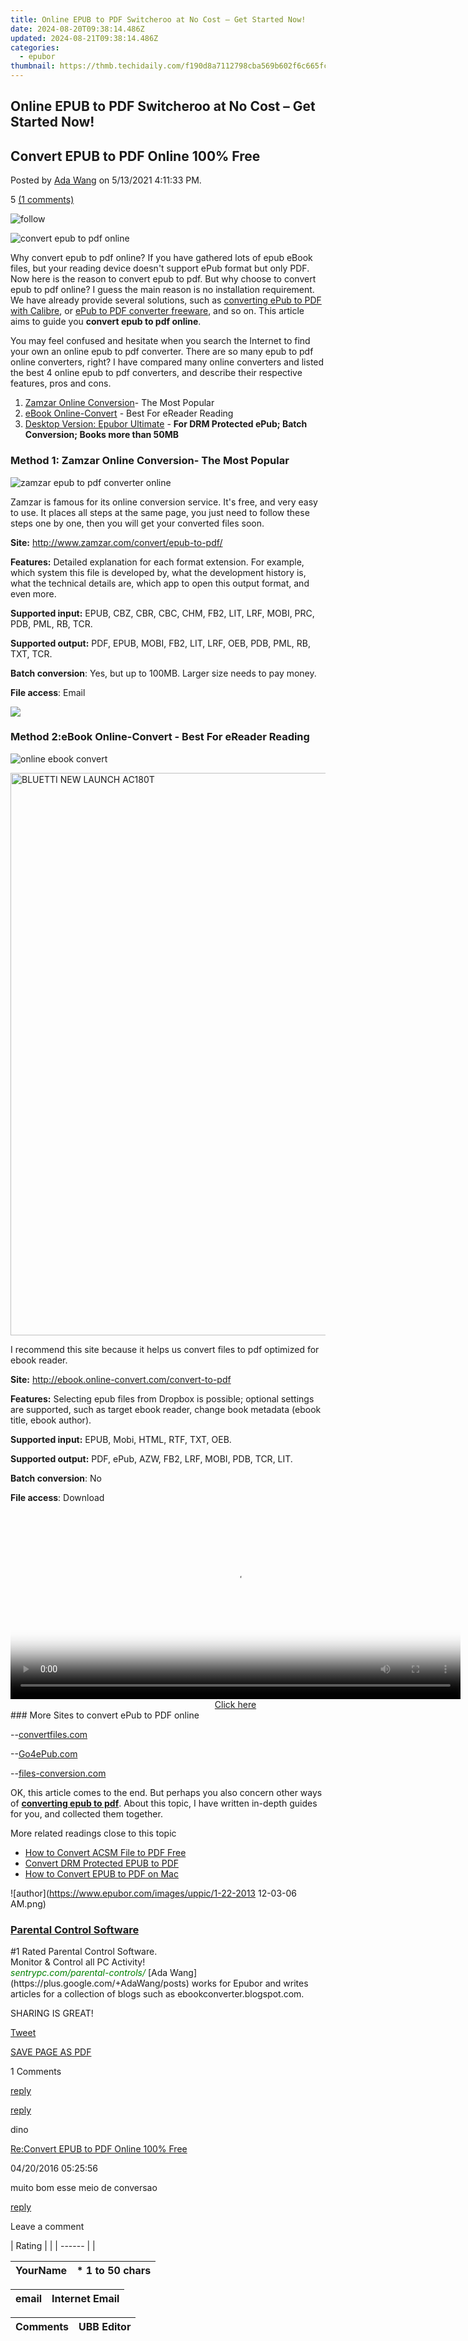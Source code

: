 ```yaml
---
title: Online EPUB to PDF Switcheroo at No Cost – Get Started Now!
date: 2024-08-20T09:38:14.486Z
updated: 2024-08-21T09:38:14.486Z
categories:
  - epubor
thumbnail: https://thmb.techidaily.com/f190d8a7112798cba569b602f6c665fc16f642849f8a20bc7170c2547e3c8b5d.jpg
---
```


## Online EPUB to PDF Switcheroo at No Cost – Get Started Now!

## Convert EPUB to PDF Online 100% Free

Posted by [Ada Wang](https://plus.google.com/+AdaWang/posts) on 5/13/2021 4:11:33 PM.

5 [(1 comments)](http://www.epubor.com/#comment-area) 



![follow](http://www.epubor.com/images/follow.png)

![convert epub to pdf online](http://www.epubor.com/images/uppic/convert-epub-to-pdf-online.jpg)

Why convert epub to pdf online? If you have gathered lots of epub eBook files, but your reading device doesn't support ePub format but only PDF. Now here is the reason to convert epub to pdf. But why choose to convert epub to pdf online? I guess the main reason is no installation requirement. We have already provide several solutions, such as [converting ePub to PDF with Calibre](https://tools.techidaily.com/epubor/products/), or [ePub to PDF converter freeware](https://tools.techidaily.com/epubor/epub-to-pdf-converter/), and so on. This article aims to guide you **convert epub to pdf online**.

You may feel confused and hesitate when you search the Internet to find your own an online epub to pdf converter. There are so many epub to pdf online converters, right? I have compared many online converters and listed the best 4 online epub to pdf converters, and describe their respective features, pros and cons.

1. [Zamzar Online Conversion](https://tools.techidaily.com/epubor/products/)\- The Most Popular
2. [eBook Online-Convert](https://tools.techidaily.com/epubor/products/) \- Best For eReader Reading
3. [Desktop Version: Epubor Ultimate](https://tools.techidaily.com/epubor/ultimate/) \- **For DRM Protected ePub; Batch Conversion; Books more than 50MB**

### Method 1: Zamzar Online Conversion- The Most Popular

![zamzar epub to pdf converter online](http://www.epubor.com/images/uppic/zamzar-epub-to-pdf.png)

Zamzar is famous for its online conversion service. It's free, and very easy to use. It places all steps at the same page, you just need to follow these steps one by one, then you will get your converted files soon.

**Site:** <http://www.zamzar.com/convert/epub-to-pdf/>

**Features:** Detailed explanation for each format extension. For example, which system this file is developed by, what the development history is, what the technical details are, which app to open this output format, and even more.

**Supported input:** EPUB, CBZ, CBR, CBC, CHM, FB2, LIT, LRF, MOBI, PRC, PDB, PML, RB, TCR.

**Supported output:** PDF, EPUB, MOBI, FB2, LIT, LRF, OEB, PDB, PML, RB, TXT, TCR.

**Batch conversion**: Yes, but up to 100MB. Larger size needs to pay money.

**File access**: Email

<!-- affiliate ads begin -->
<a href="https://secure.2checkout.com/order/checkout.php?PRODS=33729450&QTY=1&AFFILIATE=108875&CART=1"><img src="https://secure.avangate.com/images/merchant/7f687767ccf20fcea1c9dc4a5adc2326/Digisigner_banner_728_x_90_color_version.png" border="0"></a>
<!-- affiliate ads end -->
### Method 2:eBook Online-Convert - Best For eReader Reading

![online ebook convert](http://www.epubor.com/images/uppic/epub-to-pdf-online-convert.png)

<!-- affiliate ads begin -->
<a href="https://bluettide.pxf.io/c/5597632/2042332/17092" target="_top" id="2042332"><img src="//a.impactradius-go.com/display-ad/17092-2042332" border="0" alt="BLUETTI NEW LAUNCH AC180T" width="960" height="900"/></a><img height="0" width="0" src="https://imp.pxf.io/i/5597632/2042332/17092" style="position:absolute;visibility:hidden;" border="0" />
<!-- affiliate ads end -->
I recommend this site because it helps us convert files to pdf optimized for ebook reader.

**Site:** <http://ebook.online-convert.com/convert-to-pdf>

**Features:** Selecting epub files from Dropbox is possible; optional settings are supported, such as target ebook reader, change book metadata (ebook title, ebook author).

**Supported input:** EPUB, Mobi, HTML, RTF, TXT, OEB.

**Supported output:** PDF, ePub, AZW, FB2, LRF, MOBI, PDB, TCR, LIT.

**Batch conversion**: No

**File access**: Download

<!-- affiliate ads begin -->
<span id="1993652">
					<video width="720" height="300" style="cursor:pointer"
           poster="//a.impactradius-go.com/display-clicktoplayimage/1993652.jpeg"
           onclick="if(!this.playClicked){this.play();this.setAttribute('controls',true);this.playClicked=true;}">
	   <source src="//a.impactradius-go.com/display-ad/22993-1993652">
	   <img src="//a.impactradius-go.com/display-clicktoplayimage/1993652.jpeg" style="border: none; height: 100%; width: 100%; object-fit: contain">
	</video>
	<div style="width:720px;text-align:center"><a href="javascript:window.open(decodeURIComponent('https%3A%2F%2Fhomestyler.sjv.io%2Fc%2F5597632%2F1993652%2F22993'), '_blank');void(0);">Click here</a></div>
</span>
<img height="0" width="0" src="https://imp.pxf.io/i/5597632/1993652/22993" style="position:absolute;visibility:hidden;" border="0" />
<!-- affiliate ads end -->
### More Sites to convert ePub to PDF online

\--[convertfiles.com](http://www.convertfiles.com/convert/ebook/EPUB-to-PDF.html)

\--[Go4ePub.com](https://www.go4epub.com/en/epub-to-pdf/)

\--[files-conversion.com](http://www.files-conversion.com/ebook-converter.php)

OK, this article comes to the end. But perhaps you also concern other ways of [**converting epub to pdf**](https://tools.techidaily.com/epubor/products/). About this topic, I have written in-depth guides for you, and collected them together.

More related readings close to this topic

* [How to Convert ACSM File to PDF Free](https://tools.techidaily.com/epubor/products/)
* [Convert DRM Protected EPUB to PDF](https://tools.techidaily.com/epubor/products/)
* [How to Convert EPUB to PDF on Mac](https://tools.techidaily.com/epubor/products/)

![author](https://www.epubor.com/images/uppic/1-22-2013 12-03-06 AM.png)

<!-- affiliate ads begin -->
<h3 id="200610"><a href="https://sentrypc.7eer.net/c/5597632/200610/3022">Parental Control Software</a></h3>
<span class="text-ad-content">
	#1 Rated Parental Control Software.<br/>
	Monitor & Control all PC Activity!<br/>
		<cite style="color:green">sentrypc.com/parental-controls/</cite>
	</span><img height="0" width="0" src="https://sentrypc.7eer.net/i/5597632/200610/3022" style="position:absolute;visibility:hidden;" border="0" />
<!-- affiliate ads end -->
[Ada Wang](https://plus.google.com/+AdaWang/posts) works for Epubor and writes articles for a collection of blogs such as ebookconverter.blogspot.com.

SHARING IS GREAT!

[Tweet](https://twitter.com/share) 

[SAVE PAGE AS PDF](https://tools.techidaily.com/epubor/products/) 



1 Comments

[reply](https://tools.techidaily.com/epubor/products/) 

[reply](https://tools.techidaily.com/epubor/products/) 

dino

[Re:Convert EPUB to PDF Online 100% Free](https://tools.techidaily.com/epubor/products/)

04/20/2016 05:25:56

muito bom esse meio de conversao

[reply](https://tools.techidaily.com/epubor/products/) 

Leave a comment

| Rating |  |
| ------ |  |

| YourName | \*  1 to 50 chars |
| -------- | ----------------- |

| email | Internet Email |
| ----- | -------------- |

| Comments | UBB Editor |
| -------- | ---------- |

<ins class="adsbygoogle"
     style="display:block"
     data-ad-format="autorelaxed"
     data-ad-client="ca-pub-7571918770474297"
     data-ad-slot="1223367746"></ins>



<ins class="adsbygoogle"
     style="display:block"
     data-ad-client="ca-pub-7571918770474297"
     data-ad-slot="8358498916"
     data-ad-format="auto"
     data-full-width-responsive="true"></ins>
